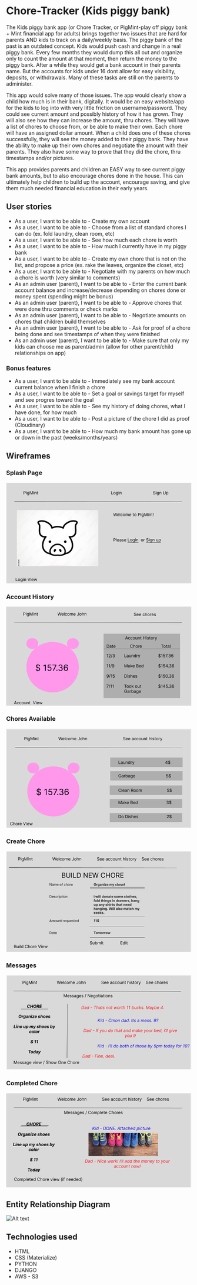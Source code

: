 # Chore-Tracker (Kids piggy bank)

The Kids piggy bank app (or Chore Tracker, or PigMint-play off piggy bank + Mint financial app for adults) brings together two issues that are hard for parents AND kids to track on a daily/weekly basis. The piggy bank of the past is an outdated concept. Kids would push cash and change in a real piggy bank. Every few months they would dump this all out and organize only to count the amount at that moment, then return the money to the piggy bank. After a while they would get a bank account in their parents name. But the accounts for kids under 16 dont allow for easy visibility, deposits, or withdrawals. Many of these tasks are still on the parents to administer.

This app would solve many of those issues. The app would clearly show a child how much is in their bank, digitally. It would be an easy website/app for the kids to log into with very little friction on username/password. They could see current amount and possibly history of how it has grown. They will also see how they can increase the amount, thru chores. They will have a list of chores to choose from, or be able to make their own. Each chore will have an assigned dollar amount. When a child does one of these chores successfully, they will see the money added to their piggy bank. They have the ability to make up their own chores and negotiate the amount with their parents. They also have some way to prove that they did the chore, thru timestamps and/or pictures.

This app provides parents and children an EASY way to see current piggy bank amounts, but to also encourage chores done in the house. This can ultimately help children to build up the account, encourage saving, and give them much needed financial education in their early years.

## User stories

- As a user, I want to be able to - Create my own account
- As a user, I want to be able to - Choose from a list of standard chores I can do (ex. fold laundry, clean room, etc)
- As a user, I want to be able to - See how much each chore is worth
- As a user, I want to be able to - How much I currently have in my piggy bank
- As a user, I want to be able to - Create my own chore that is not on the list, and propose a price (ex. rake the leaves, organize the closet, etc)
- As a user, I want to be able to - Negotiate with my parents on how much a chore is worth (very similar to comments)
- As an admin user (parent), I want to be able to - Enter the current bank account balance and increase/decrease depending on chores done or money spent (spending might be bonus)
- As an admin user (parent), I want to be able to - Approve chores that were done thru comments or check marks
- As an admin user (parent), I want to be able to - Negotiate amounts on chores that children build themselves
- As an admin user (parent), I want to be able to - Ask for proof of a chore being done and see timestamps of when they were finished
- As an admin user (parent), I want to be able to - Make sure that only my kids can choose me as parent/admin (allow for other parent/child relationships on app)

### Bonus features

- As a user, I want to be able to - Immediately see my bank account current balance when I finish a chore
- As a user, I want to be able to - Set a goal or savings target for myself and see progres toward the goal
- As a user, I want to be able to - See my history of doing chores, what I have done, for how much
- As a user, I want to be able to - Post a picture of the chore I did as proof (Cloudinary)
- As a user, I want to be able to - How much my bank amount has gone up or down in the past (weeks/months/years)

## Wireframes

### Splash Page

![Alt text](img/Splash%20Page.png)

### Account History

![Alt text](img/Account%20History.png)

### Chores Available

![Alt text](img/Available%20Chores%20View.png)

### Create Chore

![Alt text](img/Create%20Chore%20View.png)

### Messages

![Alt text](img/Negotiations%20Messages.png)

### Completed Chore

![Alt text](img/See%20Chore%20Done%20v2.png)

## Entity Relationship Diagram

![Alt text](ERD.png)

## Technologies used

- HTML
- CSS (Materialize)
- PYTHON
- DJANGO
- AWS - S3
